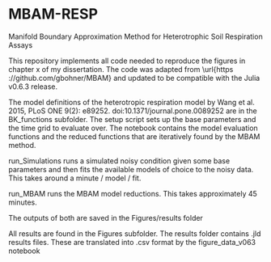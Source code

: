 # MBAM-RESP
Manifold Boundary Approximation Method for Heterotrophic Soil Respiration Assays

This repository implements all code needed to reproduce the figures in chapter x of my dissertation.
The code was adapted from \url{https ://github.com/gbohner/MBAM} and updated to be compatible with the Julia v0.6.3 release.

The model definitions of the heterotropic respiration model by Wang et al. 2015, PLoS ONE 9(2): e89252.
doi:10.1371/journal.pone.0089252 are in the BK_functions subfolder. The setup script sets up the base parameters and the time grid to evaluate over. The notebook contains the model evaluation functions and the reduced functions that are iteratively found by the MBAM method.

run_Simulations runs a simulated noisy condition given some base parameters and then fits the available models of choice to the noisy data. This takes around a minute / model / fit.

run_MBAM runs the MBAM model reductions.  This takes approximately 45 minutes.

The outputs of both are saved in the Figures/results folder

All results are found in the Figures subfolder. The results folder contains .jld results files. These are translated into .csv format by the figure_data_v063 notebook


